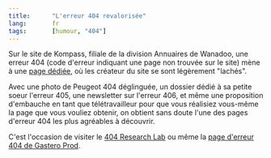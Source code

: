 ```yaml
--- 
title:      "L'erreur 404 revalorisée" 
lang:       fr 
tags:       [humour, "404"]
---
```



Sur le site de Kompass, filiale de la division Annuaires de Wanadoo, une erreur 404 (code d'erreur indiquant une page non trouvée sur le site) mène à une [page dédiée](http://www.kompass.fr/common/html/404.php), où les créateur du site se sont légèrement "lachés".

Avec une photo de Peugeot 404 déglinguée, un dossier dédié à sa petite soeur l'erreur 405, une newsletter sur l'erreur 406, et même une proposition d'embauche en tant que télétravailleur pour que vous réalisiez vous-même la page que vous vouliez obtenir, on obtient sans doute l'une des pages d'erreur 404 les plus agréables à découvrir.

C'est l'occasion de visiter le [404 Research Lab](http://www.plinko.net/404/) ou même la [page d'erreur 404 de Gastero Prod](http://www.gasteroprod.com/nosuchfile).
